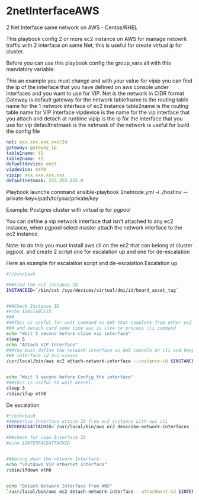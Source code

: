 # 2netInterfaceAWS
2 Net Interface same network on AWS - Centos/RHEL


This playbook config 2 or more ec2 instance on AWS for manage netowrk traffic with 2 interface on same Net, this is useful for create virtual ip for cluster.

Before you can use this playbook config the group_vars all with this mandatory variable:

This an example you must change and with your value for vipip you can find the ip of the interface that you have defined on aws console under interfaces and you want to use for VIP.
Net is the network in CIDR format 
Gateway is default gateway for the network
table1name is the routing table name for the 1 network interface of ec2 instance 
table2name is the routing table name for VIP interface
vipdevice is the name for the vip interface that you attach and detach at runtime
vipip is the ip for the interface that you use for vip
defaultnetmask is the netmask of the network is useful for build the config file 
```yaml
net: xxx.xxx.xxx.xxx/24
gateway: gateway_ip
table1name: t1
table2name: t2
defaultdevice: ens5 
vipdevice: eth0
vipip: xxx.xxx.xxx.xxx
defaultnetmask: 255.255.255.0
```
Playbook launche command
ansible-playbook 2netnode.yml -i ./hostinv  --private-key=/path/to/your/private/key 

Example:
Postgres cluster with virtual ip for pgpool 

You can define a vip network interface that isn't attached to any ec2 instance, when pgpool select master attach the network interface to the ec2 instance. 

Note: to do this you must install aws cli on the ec2 that can belong at cluster pgpool, and create 2 script one for escalation up and one for de-escalation

Here an example for escalation script and de-escalation
Escalation up 
```bash
#!/bin/bash

###Find the ec2 instance ID
INSTANCEID=`/bin/cat /sys/devices/virtual/dmi/id/board_asset_tag`


###Check Instance ID  
#echo $INSTANCEID
###
###This is useful for wait command on AWS that complete from other ec2 instance that have the vip
### and detach card some time aws is slow to process cli command
echo "Wait 5 second before claim vip interface"
sleep 5
echo "Attach VIP Interface"
###You must define the network interface on AWS console or cli and keep the netowrk 
### interface id eni-xxxxxx
/usr/local/bin/aws ec2 attach-network-interface --instance-id $INSTANCEID --network-interface-id eni-11111111111111111 --device-index 1


echo "Wait 3 second before Config the interface"
###This is useful to wait kernel 
sleep 3
/sbin/ifup eth0
```
De escalation
```bash
#!/bin/bash
###Retrive Interface attach ID from ec2 instance with aws cli
INTERFACEATTACHID=`/usr/local/bin/aws ec2 describe-network-interfaces --network-interface-ids eni-08770b5291f7eee93 |grep AttachmentId |awk '{print $2}'|/bin/rev|/bin/cut -c 2-|/bin/rev|cut -d '"' -f 2`

###check for view Interface ID
#echo $INTERFACEATTACHID


###bring down the network Interface
echo "Shutdown VIP ethernet Interface"
/sbin/ifdown eth0 


echo "Detach Network Interface from AWS"
`/usr/local/bin/aws ec2 detach-network-interface --attachment-id $INTERFACEATTACHID`
```